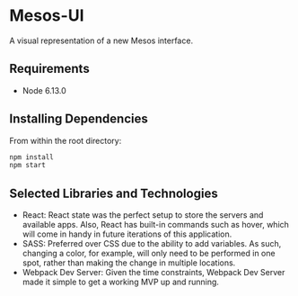 # Mesos-UI
A visual representation of a new Mesos interface.

## Requirements
- Node 6.13.0

## Installing Dependencies

From within the root directory:
```sh
npm install 
npm start
```

## Selected Libraries and Technologies
- React: React state was the perfect setup to store the servers and available apps. Also, React has built-in commands such as hover, which will come in handy in future iterations of this application. 
- SASS: Preferred over CSS due to the ability to add variables. As such, changing a color, for example, will only need to be performed in one spot, rather than making the change in multiple locations.
- Webpack Dev Server: Given the time constraints, Webpack Dev Server made it simple to get a working MVP up and running. 
